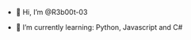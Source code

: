 - 👋 Hi, I’m @R3b00t-03

- 🌱 I’m currently learning:
  Python, Javascript and C#


<!---
R3b00t-03/R3b00t-03 is a ✨ special ✨ repository because its `README.md` (this file) appears on your GitHub profile.
You can click the Preview link to take a look at your changes.
--->
